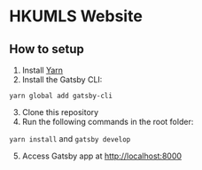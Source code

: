 # HKUMLS Website

## How to setup 

1. Install [Yarn](https://yarnpkg.com/lang/en/docs/install/)
2. Install the Gatsby CLI:

  `yarn global add gatsby-cli`

3. Clone this repository
4. Run the following commands in the root folder:

  `yarn install` and `gatsby develop`
 
5. Access Gatsby app at [http://localhost:8000](http://localhost:8000)
